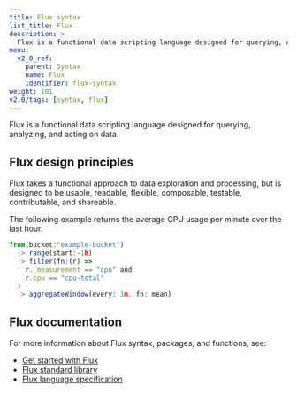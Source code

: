 ```yaml
---
title: Flux syntax
list_title: Flux
description: >
  Flux is a functional data scripting language designed for querying, analyzing, and acting on data.
menu:
  v2_0_ref:
    parent: Syntax
    name: Flux
    identifier: flux-syntax
weight: 101
v2.0/tags: [syntax, flux]
---
```


Flux is a functional data scripting language designed for querying, analyzing, and acting on data.

## Flux design principles
Flux takes a functional approach to data exploration and processing, but is designed
to be usable, readable, flexible, composable, testable, contributable, and shareable.

The following example returns the average CPU usage per minute over the last hour.

```js
from(bucket:"example-bucket")
  |> range(start:-1h)
  |> filter(fn:(r) =>
    r._measurement == "cpu" and
    r.cpu == "cpu-total"
  )
  |> aggregateWindow(every: 1m, fn: mean)
```

## Flux documentation
For more information about Flux syntax, packages, and functions, see:

- [Get started with Flux](/v2.0/reference/flux/)
- [Flux standard library](/v2.0/reference/flux/stdlib/)
- [Flux language specification](/v2.0/reference/flux/language/)
